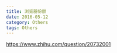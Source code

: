 ```yaml
---
title: 浏览器份额
date: 2016-05-12
category: Others
tags: Others
---
```


https://www.zhihu.com/question/20732001
